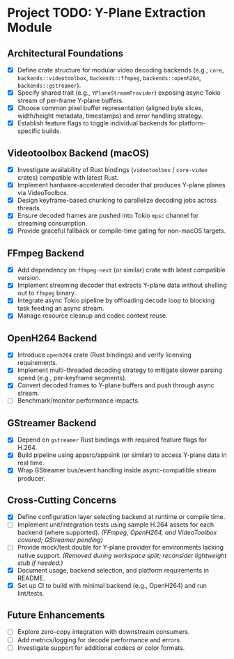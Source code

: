 # Project TODO: Y-Plane Extraction Module

## Architectural Foundations
- [x] Define crate structure for modular video decoding backends (e.g., `core`, `backends::videotoolbox`, `backends::ffmpeg`, `backends::openh264`, `backends::gstreamer`).
- [x] Specify shared trait (e.g., `YPlaneStreamProvider`) exposing async Tokio stream of per-frame Y-plane buffers.
- [x] Choose common pixel buffer representation (aligned byte slices, width/height metadata, timestamps) and error handling strategy.
- [x] Establish feature flags to toggle individual backends for platform-specific builds.

## Videotoolbox Backend (macOS)
- [x] Investigate availability of Rust bindings (`videotoolbox` / `core-video` crates) compatible with latest Rust.
- [x] Implement hardware-accelerated decoder that produces Y-plane planes via VideoToolbox.
- [x] Design keyframe-based chunking to parallelize decoding jobs across threads.
- [x] Ensure decoded frames are pushed into Tokio `mpsc` channel for streaming consumption.
- [x] Provide graceful fallback or compile-time gating for non-macOS targets.

## FFmpeg Backend
- [x] Add dependency on `ffmpeg-next` (or similar) crate with latest compatible version.
- [x] Implement streaming decoder that extracts Y-plane data without shelling out to `ffmpeg` binary.
- [x] Integrate async Tokio pipeline by offloading decode loop to blocking task feeding an async stream.
- [x] Manage resource cleanup and codec context reuse.

## OpenH264 Backend
- [x] Introduce `openh264` crate (Rust bindings) and verify licensing requirements.
- [x] Implement multi-threaded decoding strategy to mitigate slower parsing speed (e.g., per-keyframe segments).
- [x] Convert decoded frames to Y-plane buffers and push through async stream.
- [ ] Benchmark/monitor performance impacts.

## GStreamer Backend
- [x] Depend on `gstreamer` Rust bindings with required feature flags for H.264.
- [x] Build pipeline using appsrc/appsink (or similar) to access Y-plane data in real time.
- [x] Wrap GStreamer bus/event handling inside async-compatible stream producer.

## Cross-Cutting Concerns
- [x] Define configuration layer selecting backend at runtime or compile time.
- [ ] Implement unit/integration tests using sample H.264 assets for each backend (where supported). *(FFmpeg, OpenH264, and VideoToolbox covered; GStreamer pending)*
- [ ] Provide mock/test double for Y-plane provider for environments lacking native support. *(Removed during workspace split; reconsider lightweight stub if needed.)*
- [x] Document usage, backend selection, and platform requirements in README.
- [x] Set up CI to build with minimal backend (e.g., OpenH264) and run lint/tests.

## Future Enhancements
- [ ] Explore zero-copy integration with downstream consumers.
- [ ] Add metrics/logging for decode performance and errors.
- [ ] Investigate support for additional codecs or color formats.

